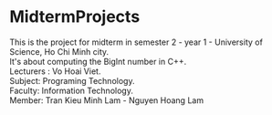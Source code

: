 # MidtermProjects
This is the project for midterm in semester 2 - year 1 - University of Science, Ho Chi Minh city.  
It's about computing the BigInt number in C++.  
Lecturers : Vo Hoai Viet.  
Subject: Programing Technology.  
Faculty: Information Technology.  
Member: Tran Kieu Minh Lam - Nguyen Hoang Lam  
